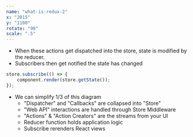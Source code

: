```yaml
---
name: "what-is-redux-2"
x: "2015"
y: "1100"
rotate: "90"
scale: ".5"
---
```

* When these actions get dispatched into the store, state is modified by the reducer.
* Subscribers then get notified the state has changed

```javascript
store.subscribe(() => {
    component.render(store.getState());
});
```

* We can simplify 1/3 of this diagram
  * "Dispatcher" and "Callbacks" are collapsed into "Store"
  * "Web API" interactions are handled through Store Middleware
  * "Actions" & "Action Creators" are the streams from your UI
  * Reducer function holds application logic
  * Subscribe rerenders React views
